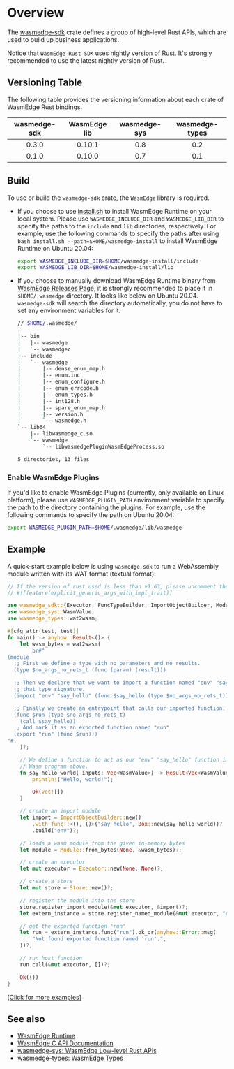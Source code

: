 # Overview

The [wasmedge-sdk](https://crates.io/crates/wasmedge-sdk) crate defines a group of high-level Rust APIs, which are used to build up business applications.

Notice that `WasmEdge Rust SDK` uses nightly version of Rust. It's strongly recommended to use the latest nightly version of Rust.

## Versioning Table

The following table provides the versioning information about each crate of WasmEdge Rust bindings.

| wasmedge-sdk  | WasmEdge lib  | wasmedge-sys  | wasmedge-types|
| :-----------: | :-----------: | :-----------: | :-----------: |
| 0.3.0         | 0.10.1        | 0.8           | 0.2           |
| 0.1.0         | 0.10.0        | 0.7           | 0.1           |

## Build

To use or build the `wasmedge-sdk` crate, the `WasmEdge` library is required.

- If you choose to use [install.sh](https://github.com/WasmEdge/WasmEdge/blob/master/utils/install.sh) to install WasmEdge Runtime on your local system. Please use `WASMEDGE_INCLUDE_DIR` and `WASMEDGE_LIB_DIR` to specify the paths to the `include` and `lib` directories, respectively. For example, use the following commands to specify the paths after using `bash install.sh --path=$HOME/wasmedge-install` to install WasmEdge Runtime on Ubuntu 20.04:

    ```bash
    export WASMEDGE_INCLUDE_DIR=$HOME/wasmedge-install/include 
    export WASMEDGE_LIB_DIR=$HOME/wasmedge-install/lib
    ```

- If you choose to manually download WasmEdge Runtime binary from [WasmEdge Releases Page](https://github.com/WasmEdge/WasmEdge/releases), it is strongly recommended to place it in `$HOME/.wasmedge` directory. It looks like below on Ubuntu 20.04. `wasmedge-sdk` will search the directory automatically, you do not have to set any environment variables for it.

    ```bash
    // $HOME/.wasmedge/
    .
    |-- bin
    |   |-- wasmedge
    |   `-- wasmedgec
    |-- include
    |   `-- wasmedge
    |       |-- dense_enum_map.h
    |       |-- enum.inc
    |       |-- enum_configure.h
    |       |-- enum_errcode.h
    |       |-- enum_types.h
    |       |-- int128.h
    |       |-- spare_enum_map.h
    |       |-- version.h
    |       `-- wasmedge.h
    `-- lib64
        |-- libwasmedge_c.so
        `-- wasmedge
            `-- libwasmedgePluginWasmEdgeProcess.so
  
    5 directories, 13 files
    ```

### Enable WasmEdge Plugins

If you'd like to enable WasmEdge Plugins (currently, only available on Linux platform), please use `WASMEDGE_PLUGIN_PATH` environment variable to specify the path to the directory containing the plugins. For example, use the following commands to specify the path on Ubuntu 20.04:

```bash
export WASMEDGE_PLUGIN_PATH=$HOME/.wasmedge/lib/wasmedge
```

## Example

A quick-start example below is using `wasmedge-sdk` to run a WebAssembly module written with its WAT format (textual format):

  ```rust
  // If the version of rust used is less than v1.63, please uncomment the follow attribute.
  // #![feature(explicit_generic_args_with_impl_trait)]

  use wasmedge_sdk::{Executor, FuncTypeBuilder, ImportObjectBuilder, Module, Store};
  use wasmedge_sys::WasmValue;
  use wasmedge_types::wat2wasm;
  
  #[cfg_attr(test, test)]
  fn main() -> anyhow::Result<()> {
      let wasm_bytes = wat2wasm(
          br#"
  (module
    ;; First we define a type with no parameters and no results.
    (type $no_args_no_rets_t (func (param) (result)))
  
    ;; Then we declare that we want to import a function named "env" "say_hello" with
    ;; that type signature.
    (import "env" "say_hello" (func $say_hello (type $no_args_no_rets_t)))
  
    ;; Finally we create an entrypoint that calls our imported function.
    (func $run (type $no_args_no_rets_t)
      (call $say_hello))
    ;; And mark it as an exported function named "run".
    (export "run" (func $run)))
  "#,
      )?;
  
      // We define a function to act as our "env" "say_hello" function imported in the
      // Wasm program above.
      fn say_hello_world(_inputs: Vec<WasmValue>) -> Result<Vec<WasmValue>, u8> {
          println!("Hello, world!");
  
          Ok(vec![])
      }
  
      // create an import module
      let import = ImportObjectBuilder::new()
          .with_func::<(), ()>("say_hello", Box::new(say_hello_world))?
          .build("env")?;
  
      // loads a wasm module from the given in-memory bytes
      let module = Module::from_bytes(None, &wasm_bytes)?;
  
      // create an executor
      let mut executor = Executor::new(None, None)?;
  
      // create a store
      let mut store = Store::new()?;
  
      // register the module into the store
      store.register_import_module(&mut executor, &import)?;
      let extern_instance = store.register_named_module(&mut executor, "extern", &module)?;
  
      // get the exported function "run"
      let run = extern_instance.func("run").ok_or(anyhow::Error::msg(
          "Not found exported function named 'run'.",
      ))?;
  
      // run host function
      run.call(&mut executor, [])?;
  
      Ok(())
  }

   ```

   [[Click for more examples]](https://github.com/WasmEdge/WasmEdge/tree/master/bindings/rust/wasmedge-sdk/examples)

## See also

- [WasmEdge Runtime](https://wasmedge.org/)
- [WasmEdge C API Documentation](https://github.com/WasmEdge/WasmEdge/blob/master/docs/c_api.md)
- [wasmedge-sys: WasmEdge Low-level Rust APIs](https://crates.io/crates/wasmedge-sys)
- [wasmedge-types: WasmEdge Types](https://crates.io/crates/wasmedge-types)
